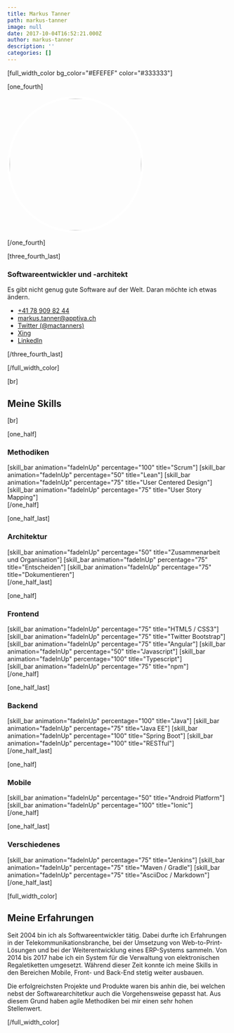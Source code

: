 ```yaml
---
title: Markus Tanner
path: markus-tanner
image: null
date: 2017-10-04T16:52:21.000Z
author: markus-tanner
description: ''
categories: []
---
```


[full_width_color bg_color="#EFEFEF" color="#333333"]

[one_fourth]

<img src="http://apptiva.ch/wp-content/uploads/2017/10/Mac_square.jpg" width="300" height="300" class="alignnone wp-image-2021 size-full" style="border: 5px solid white; border-radius: 50%;" />

[/one_fourth]

[three_fourth_last]
<h3>Softwareentwickler und -architekt</h3>
<span>Es gibt nicht genug gute Software auf der Welt. Daran möchte ich etwas ändern.</span>
<ul class="aboutme-contact">
 	<li>
<div class="icon"><i class="fa fa-phone"></i></div>
<div class="text"><a href="tel:+41789098244">+41 78 909 82 44</a></div></li>
 	<li>
<div class="icon"><i class="fa fa-envelope"></i></div>
<div class="text"><a href="mailto:markus.tanner@apptiva.ch">markus.tanner@apptiva.ch</a></div></li>
 	<li>
<div class="icon"><i class="fa fa-twitter"></i></div>
<div class="text"><a href="http://twitter.com/mactanners">Twitter (@mactanners)</a></div></li>
 	<li>
<div class="icon"><i class="fa fa-xing"></i></div>
<div class="text"><a href="https://www.xing.com/profile/Markus_Tanner2">Xing</a></div></li>
 	<li>
<div class="icon"><i class="fa fa-linkedin"></i></div>
<div class="text"><a href="https://www.linkedin.com/in/markus-tanner-79a7703/">LinkedIn</a></div></li>
</ul>
[/three_fourth_last]

[/full_width_color]

[br]
<h2>Meine Skills</h2>
[br]

[one_half]
<h3>Methodiken</h3>
<div>[skill_bar animation="fadeInUp" percentage="100" title="Scrum"]
[skill_bar animation="fadeInUp" percentage="50" title="Lean"]
[skill_bar animation="fadeInUp" percentage="75" title="User Centered Design"]
[skill_bar animation="fadeInUp" percentage="75" title="User Story Mapping"]</div>
[/one_half]

[one_half_last]
<h3>Architektur</h3>
<div class="orange-skills">[skill_bar animation="fadeInUp" percentage="50" title="Zusammenarbeit und Organisation"]
[skill_bar animation="fadeInUp" percentage="75" title="Entscheiden"]
[skill_bar animation="fadeInUp" percentage="75" title="Dokumentieren"]</div>
[/one_half_last]

[one_half]
<h3>Frontend</h3>
<div class="green-skills">[skill_bar animation="fadeInUp" percentage="75" title="HTML5 / CSS3"]
[skill_bar animation="fadeInUp" percentage="75" title="Twitter Bootstrap"]
[skill_bar animation="fadeInUp" percentage="75" title="Angular"]
[skill_bar animation="fadeInUp" percentage="50" title="Javascript"]
[skill_bar animation="fadeInUp" percentage="100" title="Typescript"]</div>
<div class="green-skills">[skill_bar animation="fadeInUp" percentage="75" title="npm"]</div>
<div class="grey-skills"></div>
[/one_half]

[one_half_last]
<h3>Backend</h3>
<div class="grey-skills">[skill_bar animation="fadeInUp" percentage="100" title="Java"]
[skill_bar animation="fadeInUp" percentage="75" title="Java EE"]
[skill_bar animation="fadeInUp" percentage="100" title="Spring Boot"]
[skill_bar animation="fadeInUp" percentage="100" title="RESTful"]</div>
<div class="green-skills"></div>
[/one_half_last]

[one_half]
<h3>Mobile</h3>
<div class="orange-skills">[skill_bar animation="fadeInUp" percentage="50" title="Android Platform"]
[skill_bar animation="fadeInUp" percentage="100" title="Ionic"]</div>
[/one_half]

[one_half_last]
<h3>Verschiedenes</h3>
<div class="cloud-skills">[skill_bar animation="fadeInUp" percentage="75" title="Jenkins"]
[skill_bar animation="fadeInUp" percentage="75" title="Maven / Gradle"]
[skill_bar animation="fadeInUp" percentage="75" title="AsciiDoc / Markdown"]</div>
[/one_half_last]

[full_width_color]
<h2>Meine Erfahrungen</h2>
Seit 2004 bin ich als Softwareentwickler tätig. Dabei durfte ich Erfahrungen in der Telekommunikationsbranche, bei der Umsetzung von Web-to-Print-Lösungen und bei der Weiterentwicklung eines ERP-Systems sammeln. Von 2014 bis 2017 habe ich ein System für die Verwaltung von elektronischen Regaletiketten umgesetzt. Während dieser Zeit konnte ich meine Skills in den Bereichen Mobile, Front- und Back-End stetig weiter ausbauen.

Die erfolgreichsten Projekte und Produkte waren bis anhin die, bei welchen nebst der Softwarearchitetkur auch die Vorgehensweise gepasst hat. Aus diesem Grund haben agile Methodiken bei mir einen sehr hohen Stellenwert.

[/full_width_color]